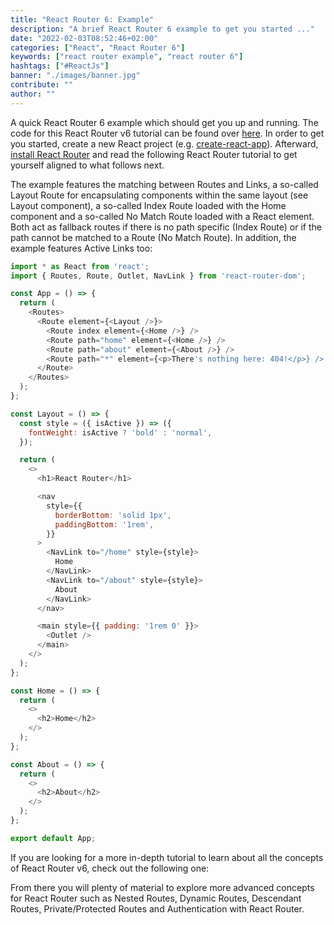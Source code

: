 ```yaml
---
title: "React Router 6: Example"
description: "A brief React Router 6 example to get you started ..."
date: "2022-02-03T08:52:46+02:00"
categories: ["React", "React Router 6"]
keywords: ["react router example", "react router 6"]
hashtags: ["#ReactJs"]
banner: "./images/banner.jpg"
contribute: ""
author: ""
---
```


<Sponsorship />

A quick React Router 6 example which should get you up and running. The code for this React Router v6 tutorial can be found over [here](https://github.com/the-road-to-learn-react/react-router-6-examples). In order to get you started, create a new React project (e.g. [create-react-app](https://github.com/facebook/create-react-app)). Afterward, [install React Router](https://reactrouter.com/docs/en/v6/getting-started/installation#basic-installation) and read the following React Router tutorial to get yourself aligned to what follows next.

The example features the matching between Routes and Links, a so-called Layout Route for encapsulating components within the same layout (see Layout component), a so-called Index Route loaded with the Home component and a so-called No Match Route loaded with a React element. Both act as fallback routes if there is no path specific (Index Route) or if the path cannot be matched to a Route (No Match Route). In addition, the example features Active Links too:

```javascript
import * as React from 'react';
import { Routes, Route, Outlet, NavLink } from 'react-router-dom';

const App = () => {
  return (
    <Routes>
      <Route element={<Layout />}>
        <Route index element={<Home />} />
        <Route path="home" element={<Home />} />
        <Route path="about" element={<About />} />
        <Route path="*" element={<p>There's nothing here: 404!</p>} />
      </Route>
    </Routes>
  );
};

const Layout = () => {
  const style = ({ isActive }) => ({
    fontWeight: isActive ? 'bold' : 'normal',
  });

  return (
    <>
      <h1>React Router</h1>

      <nav
        style={{
          borderBottom: 'solid 1px',
          paddingBottom: '1rem',
        }}
      >
        <NavLink to="/home" style={style}>
          Home
        </NavLink>
        <NavLink to="/about" style={style}>
          About
        </NavLink>
      </nav>

      <main style={{ padding: '1rem 0' }}>
        <Outlet />
      </main>
    </>
  );
};

const Home = () => {
  return (
    <>
      <h2>Home</h2>
    </>
  );
};

const About = () => {
  return (
    <>
      <h2>About</h2>
    </>
  );
};

export default App;
```

If you are looking for a more in-depth tutorial to learn about all the concepts of React Router v6, check out the following one:

<ReadMore label="React Router 6 Introduction" link="/react-router/" />

From there you will plenty of material to explore more advanced concepts for React Router such as Nested Routes, Dynamic Routes, Descendant Routes, Private/Protected Routes and Authentication with React Router.